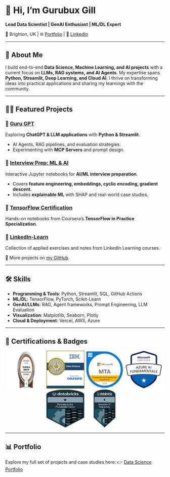 # 👋 Hi, I’m Gurubux Gill

**Lead Data Scientist | GenAI Enthusiast | ML/DL Expert**

📍 Brighton, UK | 🌐 [Portfolio](https://www.datascienceportfol.io/gurubuxgill07) | 💼 [LinkedIn](https://www.linkedin.com/in/gurubux-gill)

---

## 🚀 About Me

I build end-to-end **Data Science, Machine Learning, and AI projects** with a current focus on **LLMs, RAG systems, and AI Agents**. My expertise spans **Python, Streamlit, Deep Learning, and Cloud AI**. I thrive on transforming ideas into practical applications and sharing my learnings with the community.

---

## 🧑‍💻 Featured Projects

### 🔹 [Guru GPT](https://github.com/Gurubux/guru_gpt)

Exploring **ChatGPT & LLM applications** with **Python & Streamlit**.

* AI Agents, RAG pipelines, and evaluation strategies.
* Experimenting with **MCP Servers** and prompt design.

### 🔹 [Interview Prep: ML & AI](https://github.com/Gurubux/interview-prep-ml-ai)

Interactive Jupyter notebooks for **AI/ML interview preparation**.

* Covers **feature engineering, embeddings, cyclic encoding, gradient descent**.
* Includes **explainable ML** with SHAP and real-world case studies.

### 🔹 [TensorFlow Certification](https://github.com/Gurubux/Tensorflow_certification)

Hands-on notebooks from Coursera’s **TensorFlow in Practice Specialization**.

### 🔹 [LinkedIn-Learn](https://github.com/Gurubux/LinkedIn-Learn)

Collection of applied exercises and notes from LinkedIn Learning courses.

📌 More projects on [my GitHub](https://github.com/Gurubux).

---

## 🛠️ Skills

* **Programming & Tools**: Python, Streamlit, SQL, GitHub Actions
* **ML/DL**: TensorFlow, PyTorch, Scikit-Learn
* **GenAI/LLMs**: RAG, Agent frameworks, Prompt Engineering, LLM Evaluation
* **Visualization**: Matplotlib, Seaborn, Plotly
* **Cloud & Deployment**: Vercel, AWS, Azure

---
## 🏅 Certifications & Badges

<p align="center">
  <img src="https://github.com/Gurubux/Gurubux/blob/main/media/OCI25AICFAV1.png" width="120" height="120" />
  <img src="https://github.com/Gurubux/Gurubux/blob/main/media/IBM_DS.png"  width="120" height="120" />
  <img src="https://github.com/Gurubux/Gurubux/blob/main/media/MTA-Introduction-to-Programming-using-Python-2019.png" width="120" height="120" />
  <img src="https://github.com/Gurubux/Gurubux/blob/main/media/azure-ai-fundamentals-600x600.png" width="120" height="120" />
  <img src="https://github.com/Gurubux/Gurubux/blob/main/media/fundamentals-badge-databricks-2x_1.png" width="120" height="120" />
  <img src="https://github.com/Gurubux/Gurubux/blob/main/media/fundamentals-badge-generative-lp.png" width="120" height="120" />
</p>  

---

## 📊 Portfolio

Explore my full set of projects and case studies here:
👉 [Data Science Portfolio](https://www.datascienceportfol.io/gurubuxgill07)
